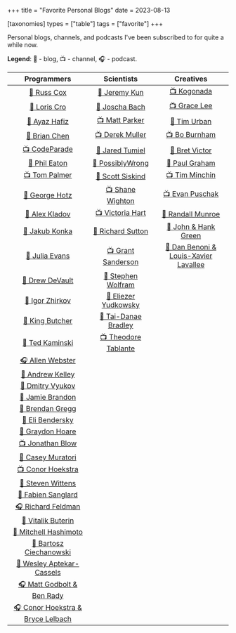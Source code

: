 +++
title = "Favorite Personal Blogs"
date = 2023-08-13

[taxonomies]
types = ["table"]
tags = ["favorite"]
+++

Personal blogs, channels, and podcasts I've been subscribed to for quite a while now.

<!-- more -->

**Legend**: 💭 - blog, 📺 - channel, 🎧 - podcast.

|                              Programmers                              |                               Scientists                               |                           Creatives                            |
|:---------------------------------------------------------------------:|:----------------------------------------------------------------------:|:--------------------------------------------------------------:|
|               [💭 Russ Cox](https://research.swtch.com)               |                 [💭 Jeremy Kun](https://jeremykun.com)                 |          [📺 Kogonada](https://kogonada.com/archive)           |
|               [💭 Loris Cro](https://kristoff.it/blog/)               |                    [💭 Joscha Bach](http://bach.ai)                    | [📺 Grace Lee](https://www.youtube.com/@WhatsSoGreatAboutThat) |
|                [💭 Ayaz Hafiz](https://ayazhafiz.com)                 |        [📺 Matt Parker](https://www.youtube.com/@standupmaths)         |        [💭 Tim Urban](https://waitbutwhy.com/archive/)         |
|              [💭 Brian Chen](https://blog.vero.site/all)              |         [📺 Derek Muller](https://www.youtube.com/@veritasium)         |      [📺 Bo Burnham](https://www.youtube.com/@boburnham)       |
|         [📺 CodeParade](https://www.youtube.com/@CodeParade)          |         [💭 Jared Tumiel](https://jaredtumiel.github.io/blog/)         |            [💭 Bret Victor](http://worrydream.com)             |
|             [💭 Phil Eaton](https://notes.eatonphil.com)              |        [💭 PossiblyWrong](https://possiblywrong.wordpress.com)         |     [💭 Paul Graham](http://paulgraham.com/articles.html)      |
|         [📺 Tom Palmer](https://www.youtube.com/@contextfree)         |        [💭 Scott Siskind](https://astralcodexten.substack.com)         |     [📺 Tim Minchin](https://www.youtube.com/@TimMinchin)      |
|           [💭 George Hotz](https://geohot.github.io/blog/)            |       [📺 Shane Wighton](https://www.youtube.com/@StuffMadeHere)       |    [📺 Evan Puschak](https://www.youtube.com/@Nerdwriter1)     |
|              [💭 Alex Kladov](https://matklad.github.io)              |           [📺 Victoria Hart](https://www.youtube.com/Vihart)           |         [💭 Randall Munroe](https://xkcd.com/archive/)         |
|              [💭 Jakub Konka](http://www.jakubkonka.com)              |          [💭 Richard Sutton](http://www.incompleteideas.net)           |       [💭 John & Hank Green](https://nerdfighteria.com/)       |
|                   [💭 Julia Evans](https://jvns.ca)                   |       [📺 Grant Sanderson](https://www.youtube.com/@3blue1brown)       | [💭 Dan Benoni & Louis-Xavier Lavallee](https://growth.design) |
|              [💭 Drew DeVault](https://drewdevault.com)               | [💭 Stephen Wolfram](https://writings.stephenwolfram.com/all-by-date/) |                                                                |
|           [💭 Igor Zhirkov](https://rubber-duck-typing.com)           |       [💭 Eliezer Yudkowsky](https://www.yudkowsky.net/sitemap/)       |                                                                |
|                 [💭 King Butcher](https://kprotty.me)                 |      [💭 Tai-Danae Bradley](https://www.math3ma.com/categories/)       |                                                                |
|         [💭 Ted Kaminski](https://www.tedinski.com/archive/)          |    [📺 Theodore Tablante](https://www.youtube.com/@BranchEducation)    |                                                                |
|         [🎧 Allen Webster](https://conversations.mr4th.com/)          |                                                                        |                                                                |
|             [💭 Andrew Kelley](https://andrewkelley.me/)              |                                                                        |                                                                |
|          [💭 Dmitry Vyukov](https://www.1024cores.net/home/)          |                                                                        |                                                                |
|        [💭 Jamie Brandon](https://www.scattered-thoughts.net)         |                                                                        |                                                                |
|        [💭 Brendan Gregg](https://www.brendangregg.com/blog/)         |                                                                        |                                                                |
|    [💭 Eli Bendersky](https://eli.thegreenplace.net/archives/all/)    |                                                                        |                                                                |
|          [💭 Graydon Hoare](https://graydon2.dreamwidth.org)          |                                                                        |                                                                |
|         [📺 Jonathan Blow](https://www.youtube.com/@jblow888)         |                                                                        |                                                                |
|         [💭 Casey Muratori](https://www.computerenhance.com/)         |                                                                        |                                                                |
|       [📺 Conor Hoekstra](https://www.youtube.com/@code_report)       |                                                                        |                                                                |
|                 [💭 Steven Wittens](https://acko.net)                 |                                                                        |                                                                |
|           [💭 Fabien Sanglard](https://fabiensanglard.net)            |                                                                        |                                                                |
|           [🎧 Richard Feldman](https://pod.link/1602572955)           |                                                                        |                                                                |
|               [💭 Vitalik Buterin](https://vitalik.ca)                |                                                                        |                                                                |
|        [💭 Mitchell Hashimoto](https://mitchellh.com/writing)         |                                                                        |                                                                |
|      [💭 Bartosz Ciechanowski](https://ciechanow.ski/archives/)       |                                                                        |                                                                |
|        [💭 Wesley Aptekar-Cassels](https://blog.wesleyac.com)         |                                                                        |                                                                |
| [🎧 Matt Godbolt & Ben Rady](https://www.twoscomplement.org/#podcast) |                                                                        |                                                                |
|   [🎧 Conor Hoekstra & Bryce Lelbach](https://adspthepodcast.com/)    |                                                                        |                                                                |
